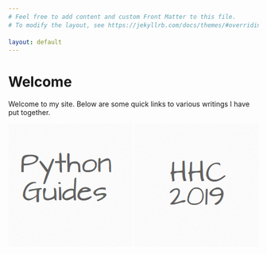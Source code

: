 ```yaml
---
# Feel free to add content and custom Front Matter to this file.
# To modify the layout, see https://jekyllrb.com/docs/themes/#overriding-theme-defaults

layout: default
---
```


# Welcome

Welcome to my site.  Below are some quick links to various writings I have put together.


![Python Guides](/assets/images/python_guides.png)
![HHC2019](/assets/images/HHC2019.png)
